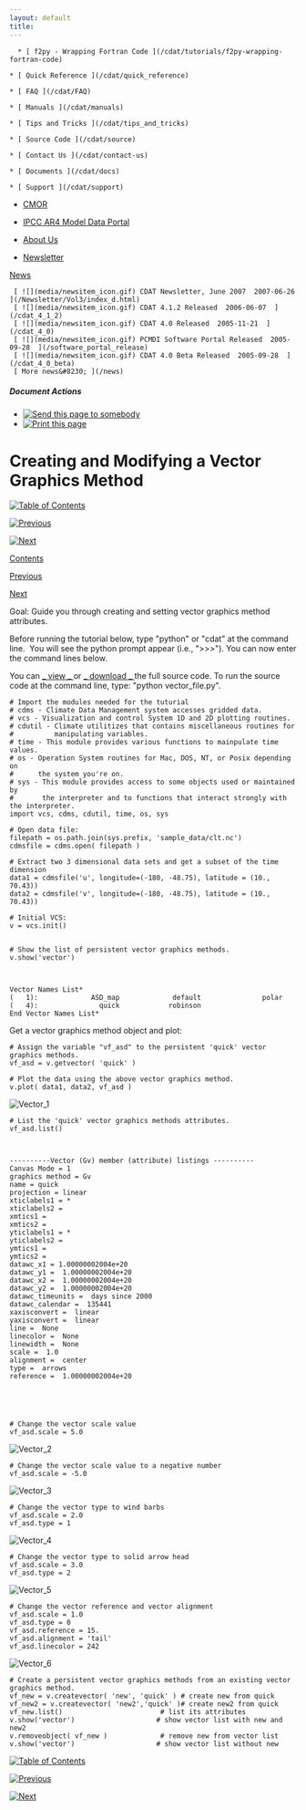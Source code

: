 ```yaml
---
layout: default
title: 
---
```



      * [ f2py - Wrapping Fortran Code ](/cdat/tutorials/f2py-wrapping-fortran-code)

    * [ Quick Reference ](/cdat/quick_reference)

    * [ FAQ ](/cdat/FAQ)

    * [ Manuals ](/cdat/manuals)

    * [ Tips and Tricks ](/cdat/tips_and_tricks)

    * [ Source Code ](/cdat/source)

    * [ Contact Us ](/cdat/contact-us)

    * [ Documents ](/cdat/docs)

    * [ Support ](/cdat/support)

  * [ CMOR ](/cmor)

  * [ IPCC AR4 Model Data Portal ](/esg_data_portal)

  * [ About Us ](/about)

  * [ Newsletter ](/Newsletter)

[ News ](/news)

     [ ![](media/newsitem_icon.gif) CDAT Newsletter, June 2007  2007-06-26  ](/Newsletter/Vol3/index_d.html)
     [ ![](media/newsitem_icon.gif) CDAT 4.1.2 Released  2006-06-07  ](/cdat_4_1_2)
     [ ![](media/newsitem_icon.gif) CDAT 4.0 Released  2005-11-21  ](/cdat_4_0)
     [ ![](media/newsitem_icon.gif) PCMDI Software Portal Released  2005-09-28  ](/software_portal_release)
     [ ![](media/newsitem_icon.gif) CDAT 4.0 Beta Released  2005-09-28  ](/cdat_4_0_beta)
     [ More news&#8230; ](/news)

#####  Document Actions

  * [ ![Send this page to somebody](media/mail_icon.gif) ](/cdat/tutorials/cdatbasics/plotting-basics/modifying-vector-plot/sendto_form)
  * [ ![Print this page](media/print_icon.gif) ](/this.print\(\))

#  Creating and Modifying a Vector Graphics Method

[ ![Table of Contents](media/arrow-up) ](/)

[ ![Previous](media/arrow-left) ](/simple-overlay-plot)

[ ![Next](media/arrow-right) ](/modifying-scatter-plot)

[ Contents ](/)

[ Previous ](/simple-overlay-plot)

[ Next ](/modifying-scatter-plot)

 Goal:  Guide you through creating and setting vector graphics method attributes.   

Before running the tutorial below, type "python" or "cdat" at the command
line.&#160; You will see the python prompt appear (i.e., ">>>"). You can now enter
the command lines below.  
  
You can [ _  view  _ ](/../files/vector_file) or [ _  download  _
](/../files/vector_file.py) the full source code. To run the source code at
the command line, type: "python vector_file.py".

    
    
    # Import the modules needed for the tuturial  
    # cdms - Climate Data Management system accesses gridded data.  
    # vcs - Visualization and control System 1D and 2D plotting routines.  
    # cdutil - Climate utilitizes that contains miscellaneous routines for   
    #          manipulating variables.  
    # time - This module provides various functions to mainpulate time values.  
    # os - Operation System routines for Mac, DOS, NT, or Posix depending on   
    #      the system you're on.  
    # sys - This module provides access to some objects used or maintained by   
    #       the interpreter and to functions that interact strongly with the interpreter.  
    import vcs, cdms, cdutil, time, os, sys  
      
    # Open data file:  
    filepath = os.path.join(sys.prefix, 'sample_data/clt.nc')  
    cdmsfile = cdms.open( filepath )  
      
    # Extract two 3 dimensional data sets and get a subset of the time dimension  
    data1 = cdmsfile('u', longitude=(-180, -48.75), latitude = (10., 70.43))  
    data2 = cdmsfile('v', longitude=(-180, -48.75), latitude = (10., 70.43))  
      
    # Initial VCS:  
    v = vcs.init()
    
    
    # Show the list of persistent vector graphics methods.  
    v.show('vector')  
    
    
    
    Vector Names List*  
    (   1):             ASD_map             default               polar     
    (   4):               quick            robinson     
    End Vector Names List*

  

Get a vector graphics method object and plot:  

    
    
    # Assign the variable "vf_asd" to the persistent 'quick' vector graphics methods.  
    vf_asd = v.getvector( 'quick' )  
      
    # Plot the data using the above vector graphics method.  
    v.plot( data1, data2, vf_asd )  
    

![Vector_1](media/vector_1)  

    
    
    # List the 'quick' vector graphics methods attributes.  
    vf_asd.list()  
    
    
    
    ----------Vector (Gv) member (attribute) listings ----------  
    Canvas Mode = 1  
    graphics method = Gv  
    name = quick  
    projection = linear  
    xticlabels1 = *  
    xticlabels2 =   
    xmtics1 =   
    xmtics2 =   
    yticlabels1 = *  
    yticlabels2 =   
    ymtics1 =    
    ymtics2 =    
    datawc_x1 = 1.00000002004e+20  
    datawc_y1 =  1.00000002004e+20  
    datawc_x2 =  1.00000002004e+20  
    datawc_y2 =  1.00000002004e+20  
    datawc_timeunits =  days since 2000  
    datawc_calendar =  135441  
    xaxisconvert =  linear  
    yaxisconvert =  linear  
    line =  None  
    linecolor =  None  
    linewidth =  None  
    scale =  1.0  
    alignment =  center  
    type =  arrows  
    reference =  1.00000002004e+20

  

    
    
    # Change the vector scale value  
    vf_asd.scale = 5.0  
    

![Vector_2](media/vector_2)  

    
    
    # Change the vector scale value to a negative number  
    vf_asd.scale = -5.0

![Vector_3](media/vector_3)  

    
    
    # Change the vector type to wind barbs  
    vf_asd.scale = 2.0  
    vf_asd.type = 1  
    

![Vector_4](media/vector_4)  

    
    
    # Change the vector type to solid arrow head  
    vf_asd.scale = 3.0  
    vf_asd.type = 2

![Vector_5](media/vector_5)  

    
    
    # Change the vector reference and vector alignment  
    vf_asd.scale = 1.0  
    vf_asd.type = 0  
    vf_asd.reference = 15.  
    vf_asd.alignment = 'tail'  
    vf_asd.linecolor = 242  
    

![Vector_6](media/vector_6)  

    
    
    # Create a persistent vector graphics methods from an existing vector graphics method.  
    vf_new = v.createvector( 'new', 'quick' ) # create new from quick  
    vf_new2 = v.createvector( 'new2','quick' )# create new2 from quick  
    vf_new.list()                        # list its attributes  
    v.show('vector')                    # show vector list with new and new2  
    v.removeobject( vf_new )             # remove new from vector list  
    v.show('vector')                    # show vector list without new

[ ![Table of Contents](media/arrow-up) ](/)

[ ![Previous](media/arrow-left) ](/simple-overlay-plot)

[ ![Next](media/arrow-right) ](/modifying-scatter-plot)
